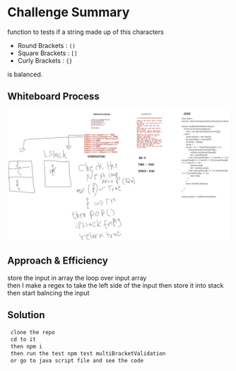 # Challenge Summary
<!-- Description of the challenge -->
 function to tests if a string made up of this characters
   - Round Brackets : `()`
   - Square Brackets : `[]`
   - Curly Brackets : `{}` 

is balanced.


## Whiteboard Process
<!-- Embedded whiteboard image -->
![codeChallang13](../assets/cc13.jpeg)

## Approach & Efficiency
store the input in array 
the loop over input array  
then I make a regex to take the left side of the input
then store it into stack 
then start balncing the input 
## Solution

```
 clone the repo
 cd to it 
 then npm i 
 then run the test npm test multiBracketValidation
 or go to java script file and see the code  
```

